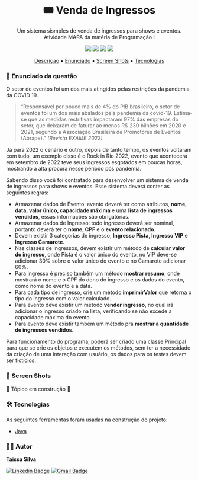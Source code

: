 <h1 align="center"> 🎟 Venda de Ingressos  </h1>
<p id="descrição" align="center"> Um sistema sismples de venda de ingressos para shows e eventos. Atividade MAPA da matéria de Programação I </p>
 
<p align="center">
  <img src="https://img.shields.io/static/v1?label=Faculdade&message=Unicesumar&color=4e2bd5&style=flat"/>
  <img src="https://img.shields.io/static/v1?label=Curso&message=ADS&color=4e2bd5&style=flat"/>
  <img src="https://img.shields.io/static/v1?label=Matéria&message=Programação I&color=4e2bd5&style=flat"/>
  <img src="https://img.shields.io/static/v1?label=IDE&message=NetBeans 12.4&color=4e2bd5&style=flat"/>
</p>

<p align="center">
 <a href="#descrição">Descriçao</a> •
 <a href="#enunciado">Enunciado</a> • 
 <a href="#prints">Screen Shots</a> • 
 <a href="#tecnologias">Tecnologias</a>
</p>

<h3 id="enunciado"> 🔎 Enunciado da questão </h3>

<p> O setor de eventos foi um dos mais atingidos pelas restrições da pandemia da COVID 19. </p>

<blockquote>
<p>“Responsável por pouco mais de 4% do PIB brasileiro, o setor de eventos foi um dos mais abalados pela pandemia da covid-19. Estima-se que as medidas restritivas impactaram 97% das empresas do setor, que deixaram de faturar ao menos R$ 230 bilhões em 2020 e 2021, segundo a Associação Brasileira de Promotores de Eventos (Abrape).” <cite>(Revista EXAME 2022)</cite></p>
</blockquote>

<p> Já para 2022 o cenário é outro, depois de tanto tempo, os eventos voltaram com tudo, um exemplo disso é o Rock in Rio 2022, evento que acontecerá em setembro de 2022 teve seus ingressos esgotados em poucas horas, mostrando a alta procura nesse período pós pandemia. </p>

<p> Sabendo disso você foi contratado para desenvolver um sistema de venda de ingressos para shows e eventos. Esse sistema deverá conter as seguintes regras: </p>

<ul>
<li> Armazenar dados de Evento: evento deverá ter como atributos, <b>nome, data, valor único, capacidade máxima</b> e uma <b>lista de ingressos vendidos</b>, essas informações são obrigatórias. </li>
<li> Armazenar dados de Ingresso: todo ingresso deverá ser nominal, portanto deverá ter o <b>nome, CPF</b> e o <b>evento relacionado</b>. </li>
<li> Devem existir 3 categorias de ingresso, <b>Ingresso Pista, Ingresso VIP</b> e <b>Ingresso Camarote</b>. </li>
<li> Nas classes de Ingressos, devem existir um método de <b>calcular valor do ingresso</b>, onde Pista é o valor único do evento, no VIP deve-se adicionar 30% sobre o valor único do evento e no Camarote adicionar 60%. </li>
<li> Para ingresso é preciso também um método <b>mostrar resumo</b>, onde mostrará o nome e o CPF do dono do ingresso e os dados do evento, como nome do evento e a data. </li>
<li> Para cada tipo de ingresso, crie um método <b>imprimirValor</b> que retorna o tipo do ingresso com o valor calculado. </b>
<li> Para evento deve existir um método <b>vender ingresso</b>, no qual irá adicionar o ingresso criado na lista, verificando se não excede a capacidade máxima do evento. </li>
<li> Para evento deve existir também um método pra <b>mostrar a quantidade de ingressos vendidos</b>. </li>
</ul>

<p>Para funcionamento do programa, poderá ser criado uma classe Principal para que se crie os objetos e executem os métodos, sem ter a necessidade da criação de uma interação com usuário, os dados para os testes devem ser fictícios. </p>

<h3 id="prints"> 📌 Screen Shots </h3>

<p> 🚧 Tópico em construção 🚧 </p>

<h3 id="tecnologias"> 🛠 Tecnologias </h3

<p>As seguintes ferramentas foram usadas na construção do projeto:</p>

<ul>
<li><a href="https://www.java.com/pt-BR/">Java</a></li>
</ul>

<h3 id="autor">👩‍💻 Autor</h3>
<! -- colocar imagem <img src="./images/me.jpg" height="100px"/>
<p><b>Taissa Silva</b></p>

[![Linkedin Badge](https://img.shields.io/badge/-Taissa-blue?style=flat-square&logo=Linkedin&logoColor=white&link=https://www.linkedin.com/in/taissa-silva-39a4171b5/)](https://www.linkedin.com/in/taissa-silva-39a4171b5/) 
[![Gmail Badge](https://img.shields.io/badge/-staissa002@gmail.com-c14438?style=flat-square&logo=Gmail&logoColor=white&link=mailto:staissa002@gmail.com)](mailto:staissa002@gmail.com)
